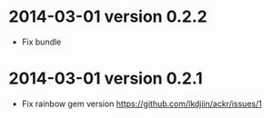 2014-03-01 version 0.2.2
========================

* Fix bundle


2014-03-01 version 0.2.1
========================

* Fix rainbow gem version
  https://github.com/lkdjiin/ackr/issues/1
